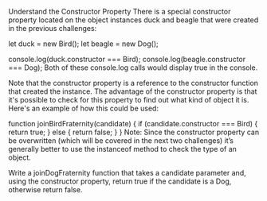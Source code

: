 Understand the Constructor Property
There is a special constructor property located on the object instances duck and beagle that were created in the previous challenges:

let duck = new Bird();
let beagle = new Dog();

console.log(duck.constructor === Bird); 
console.log(beagle.constructor === Dog);
Both of these console.log calls would display true in the console.

Note that the constructor property is a reference to the constructor function that created the instance. The advantage of the constructor property is that it's possible to check for this property to find out what kind of object it is. Here's an example of how this could be used:

function joinBirdFraternity(candidate) {
  if (candidate.constructor === Bird) {
    return true;
  } else {
    return false;
  }
}
Note: Since the constructor property can be overwritten (which will be covered in the next two challenges) it’s generally better to use the instanceof method to check the type of an object.

Write a joinDogFraternity function that takes a candidate parameter and, using the constructor property, return true if the candidate is a Dog, otherwise return false.


